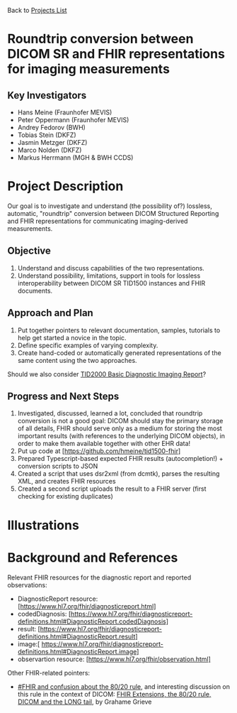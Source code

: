 Back to [Projects List](../../README.md#ProjectsList)

# Roundtrip conversion between DICOM SR and FHIR representations for imaging measurements

## Key Investigators

- Hans Meine (Fraunhofer MEVIS)
- Peter Oppermann (Fraunhofer MEVIS)
- Andrey Fedorov (BWH)
- Tobias Stein (DKFZ)
- Jasmin Metzger (DKFZ)
- Marco Nolden (DKFZ)
- Markus Herrmann (MGH & BWH CCDS)

# Project Description

Our goal is to investigate and understand (the possibility of?) lossless, automatic,
"roundtrip" conversion between DICOM Structured Reporting and FHIR representations
for communicating imaging-derived measurements.

## Objective

<!-- Describe here WHAT you would like to achieve (what you will have as end result). -->

1. Understand and discuss capabilities of the two representations.
2. Understand possibility, limitations, support in tools for lossless interoperability
between DICOM SR TID1500 instances and FHIR documents.

## Approach and Plan

<!-- Describe here HOW you would like to achieve the objectives stated above. -->

1. Put together pointers to relevant documentation, samples, tutorials to help get started
a novice in the topic.
2. Define specific examples of varying complexity.
3. Create hand-coded or automatically generated representations of the same content
using the two approaches.

Should we also consider [TID2000 Basic Diagnostic Imaging Report](http://dicom.nema.org/medical/dicom/current/output/chtml/part16/chapter_A.html#sect_TID_2000)?

## Progress and Next Steps

<!-- Update this section as you make progress, describing of what you have ACTUALLY DONE. If there are specific steps that you could not complete then you can describe them here, too. -->

1. Investigated, discussed, learned a lot, concluded that roundtrip
   conversion is not a good goal: DICOM should stay the primary
   storage of all details, FHIR should serve only as a medium for
   storing the most important results (with references to the
   underlying DICOM objects), in order to make them available together
   with other EHR data!
1. Put up code at [https://github.com/hmeine/tid1500-fhir]
1. Prepared Typescript-based expected FHIR results (autocompletion!) + conversion scripts to JSON
1. Created a script that uses dsr2xml (from dcmtk), parses the resulting XML, and creates FHIR resources
1. Created a second script uploads the result to a FHIR server (first checking for existing duplicates)

# Illustrations

<!-- Add pictures and links to videos that demonstrate what has been accomplished.
![Description of picture](Example2.jpg)
![Some more images](Example2.jpg)
-->

# Background and References

<!-- If you developed any software, include link to the source code repository. If possible, also add links to sample data, and to any relevant publications. -->

Relevant FHIR resources for the diagnostic report and reported observations:
* DiagnosticReport resource: [https://www.hl7.org/fhir/diagnosticreport.html]
* codedDiagnosis: [https://www.hl7.org/fhir/diagnosticreport-definitions.html#DiagnosticReport.codedDiagnosis]
* result: [https://www.hl7.org/fhir/diagnosticreport-definitions.html#DiagnosticReport.result]
* image:[ https://www.hl7.org/fhir/diagnosticreport-definitions.html#DiagnosticReport.image]
* observartion resource: [https://www.hl7.org/fhir/observation.html]

Other FHIR-related pointers:
* [#FHIR and confusion about the 80/20 rule](http://www.healthintersections.com.au/?p=1924), and interesting discussion on this rule in the context of DICOM: [FHIR Extensions, the 80/20 rule, DICOM and the LONG tail](http://www.healthintersections.com.au/?cat=39), by Grahame Grieve
  
